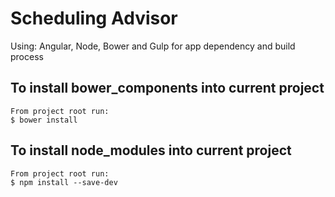 # Scheduling Advisor
Using: Angular, Node, Bower and Gulp for app dependency and build process

## To install bower_components into current project

	From project root run:
	$ bower install
	
## To install node_modules into current project
	
	From project root run:
	$ npm install --save-dev
	
